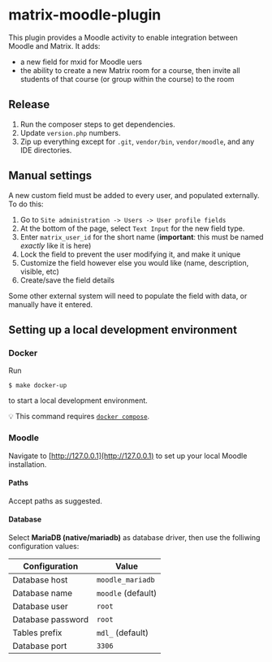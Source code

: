 # matrix-moodle-plugin

This plugin provides a Moodle activity to enable integration between Moodle and Matrix. It adds:

* a new field for mxid for Moodle uers
* the ability to create a new Matrix room for a course, then invite all students of that course (or group within the course) to the room

## Release

1. Run the composer steps to get dependencies.
2. Update `version.php` numbers.
3. Zip up everything except for `.git`, `vendor/bin`, `vendor/moodle`, and any IDE directories.

## Manual settings

A new custom field must be added to every user, and populated externally. To do this:

1. Go to `Site administration -> Users -> User profile fields`
2. At the bottom of the page, select `Text Input` for the new field type.
3. Enter `matrix_user_id` for the short name (**important**: this must be named *exactly* like it is here)
4. Lock the field to prevent the user modifying it, and make it unique
5. Customize the field however else you would like (name, description, visible, etc)
6. Create/save the field details

Some other external system will need to populate the field with data, or manually have it entered.

## Setting up a local development environment

### Docker

Run

```shell
$ make docker-up
```

to start a local development environment.

:bulb: This command requires [`docker compose`](https://docs.docker.com/compose/).

### Moodle

Navigate to [http://127.0.0.1](http://127.0.0.1) to set up your local Moodle installation.

#### Paths

Accept paths as suggested.

#### Database

Select **MariaDB (native/mariadb)** as database driver, then use the folliwing configuration values:

| Configuration     | Value              |
|-------------------|--------------------|
| Database host     | `moodle_mariadb`   |
| Database name     | `moodle` (default) |
| Database user     | `root`             |
| Database password | `root`             |
| Tables prefix     | `mdl_` (default)   |
| Database port     | `3306`             |
